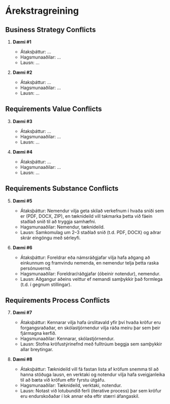 # Árekstragreining

## Business Strategy Conflicts
1. **Dæmi #1**  
   - Átaksþáttur: …  
   - Hagsmunaaðilar: …  
   - Lausn: …  

2. **Dæmi #2**  
   - Átaksþáttur: …  
   - Hagsmunaaðilar: …  
   - Lausn: …  

## Requirements Value Conflicts
3. **Dæmi #3**  
   - Átaksþáttur: …  
   - Hagsmunaaðilar: …  
   - Lausn: …  

4. **Dæmi #4**  
   - Átaksþáttur: …  
   - Hagsmunaaðilar: …  
   - Lausn: …  

## Requirements Substance Conflicts
5. **Dæmi #5**  
   - Átaksþáttur: Nemendur vilja geta skilað verkefnum í hvaða sniði sem er (PDF, DOCX, ZIP), en tæknideild vill takmarka þetta við fáein staðlað snið til að tryggja samhæfni.  
   - Hagsmunaaðilar: Nemendur, tæknideild.  
   - Lausn: Samkomulag um 2–3 staðlað snið (t.d. PDF, DOCX) og aðrar skrár eingöngu með sérleyfi.  

6. **Dæmi #6**  
   - Átaksþáttur: Foreldrar eða námsráðgjafar vilja hafa aðgang að einkunnum og framvindu nemenda, en nemendur telja þetta raska persónuvernd.  
   - Hagsmunaaðilar: Foreldrar/ráðgjafar (óbeinir notendur), nemendur.  
   - Lausn: Aðgangur aðeins veittur ef nemandi samþykkir það formlega (t.d. í gegnum stillingar).  

## Requirements Process Conflicts
7. **Dæmi #7**  
   - Átaksþáttur: Kennarar vilja hafa úrslitavald yfir því hvaða kröfur eru forgangsraðaðar, en skólastjórnendur vilja ráða meiru þar sem þeir fjármagna kerfið.  
   - Hagsmunaaðilar: Kennarar, skólastjórnendur.  
   - Lausn: Stofna kröfustýrinefnd með fulltrúum beggja sem samþykkir allar breytingar.  

8. **Dæmi #8**  
   - Átaksþáttur: Tæknideild vill fá fastan lista af kröfum snemma til að hanna stöðuga lausn, en verktaki og notendur vilja hafa sveigjanleika til að bæta við kröfum eftir fyrstu útgáfu.  
   - Hagsmunaaðilar: Tæknideild, verktaki, notendur.  
   - Lausn: Notast við lotubundið ferli (iterative process) þar sem kröfur eru endurskoðaðar í lok annar eða eftir stærri áfangaskil.  
